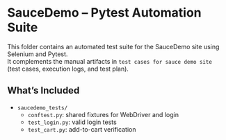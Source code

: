 # SauceDemo – Pytest Automation Suite

This folder contains an automated test suite for the SauceDemo site using Selenium and Pytest.  
It complements the manual artifacts in `test cases for sauce demo site` (test cases, execution logs, and test plan).

## What’s Included
- `saucedemo_tests/`
  - `conftest.py`: shared fixtures for WebDriver and login
  - `test_login.py`: valid login tests
  - `test_cart.py`: add-to-cart verification
